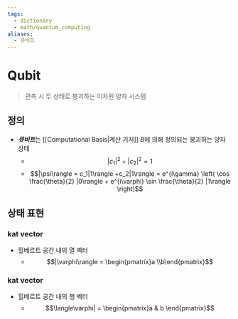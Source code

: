 ```yaml
---
tags:
  - dictionary
  - math/quantum_computing
aliases:
  - 큐비트
---
```

# Qubit
> 관측 시 두 상태로 붕괴하는 이차원 양자 시스템
## 정의
+ ***큐비트***는 [[Computational Basis|계산 기저]] $B$에 의해 정의되는 붕괴하는 양자 상태
	+ $$|c_1|^2+|c_2|^2 = 1$$
	+ $$|\psi\rangle = c_1|1\rangle +c_2|1\rangle = e^{i\gamma} \left( \cos \frac{\theta}{2} |0\rangle + e^{i\varphi} \sin \frac{\theta}{2} |1\rangle \right)$$
## 상태 표현
### kat vector
+ 힐베르트 공간 내의 열 벡터
	+ $$|\varphi\rangle = \begin{pmatrix}a \\b\end{pmatrix}$$
### kat vector
+ 힐베르트 공간 내의 행 벡터
	+ $$\langle\varphi| = \begin{pmatrix}a & b \end{pmatrix}$$